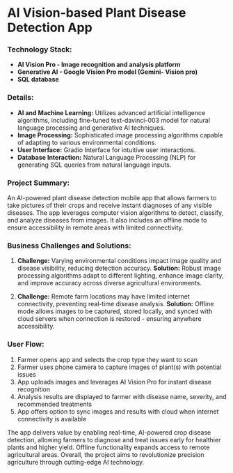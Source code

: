 # AI Vision-based Plant Disease Detection App

### Technology Stack:

- **AI Vision Pro - Image recognition and analysis platform**
- **Generative AI - Google Vision Pro model (Gemini- Vision pro)**
- **SQL database**

### Details: 

- **AI and Machine Learning:** Utilizes advanced artificial intelligence algorithms, including fine-tuned text-davinci-003 model for natural language processing and generative AI techniques.
- **Image Processing:** Sophisticated image processing algorithms capable of adapting to various environmental conditions.
- **User Interface:** Gradio Interface for intuitive user interactions.
- **Database Interaction:** Natural Language Processing (NLP) for generating SQL queries from natural language inputs.

### Project Summary:

An AI-powered plant disease detection mobile app that allows farmers to take pictures of their crops and receive instant diagnoses of any visible diseases. The app leverages computer vision algorithms to detect, classify, and analyze diseases from images. It also includes an offline mode to ensure accessibility in remote areas with limited connectivity.

### Business Challenges and Solutions:

1. **Challenge:** Varying environmental conditions impact image quality and disease visibility, reducing detection accuracy.
   **Solution:** Robust image processing algorithms adapt to different lighting, enhance image clarity, and improve accuracy across diverse agricultural environments.

2. **Challenge:** Remote farm locations may have limited internet connectivity, preventing real-time disease analysis.
   **Solution:** Offline mode allows images to be captured, stored locally, and synced with cloud servers when connection     is restored - ensuring anywhere accessibility.

### User Flow:

1. Farmer opens app and selects the crop type they want to scan
2. Farmer uses phone camera to capture images of plant(s) with potential issues
3. App uploads images and leverages AI Vision Pro for instant disease recognition
4. Analysis results are displayed to farmer with disease name, severity, and recommended treatments
5. App offers option to sync images and results with cloud when internet connectivity is available

The app delivers value by enabling real-time, AI-powered crop disease detection, allowing farmers to diagnose and treat issues early for healthier plants and higher yield. Offline functionality expands access to remote agricultural areas. Overall, the project aims to revolutionize precision agriculture through cutting-edge AI technology. 
